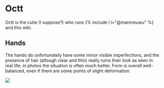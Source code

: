 # Octt

Octt is the cutie (I suppose?) who runs {% include l l="@manineuwu" %} and this wiki.

## Hands

<!-- Maybe this section should be rewritten by an unbiased party? -->

The hands do unfortunately have some minor visible imperfections, and the presence of hair (altough clear and thin) really ruins their look as seen in real life; in photos the situation is often much better. Form is overall well-balanced, even if there are some points of slight deformation.

<img src="https://cdn1.telegram-cdn.org/file/nobUNwPoWK8Qbk_E9o-ePXsjGd3K_qnYAgkZDcD6ump6L-KwahzcEcf0WxPq0Yf-zTLB3Cl1g5SUUAXX7wv93wsWRqwH6pOCgk7ZDy2xXBXwq65YVs7_Ddq5622yIHHl1QrD-AKwRHkhQmHu0yjP7C714LXZNA4iyra_luOgVJ1ysE2DE6kj4ECdFI4rLCDyCPCh52A-C2hWP6LQTz62iSV7n90LYti0i5aCSKlbZJe9hAclH0ZVhT84_0u1z43QcnoXG2mabK8fxae81Z2l8HR2tDiqfw_cHT5HBEeXz2LetFpGoc-eNINA4lenssRrUGP3hTnFT0nVY8nocvIQHQ.jpg"/>
